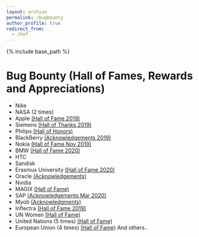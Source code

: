 ```yaml
---
layout: archive
permalink: /bugbounty
author_profile: true
redirect_from:
  - /hof
---
```


{% include base_path %}
# Bug Bounty (Hall of Fames, Rewards and Appreciations)

* Nike
* NASA (2 times)
* Apple <a href="https://support.apple.com/en-us/HT201536">(Hall of Fame 2019)</a>
* Siemens <a href="https://new.siemens.com/global/en/products/services/cert/hall-of-thanks.html">(Hall of Thanks 2019)</a>
* Philips <a href="https://www.philips.com/a-w/security/coordinated-vulnerability-disclosure/hall-of-honors.html">(Hall of Honors)</a>
* BlackBerry <a href="https://www.blackberry.com/ca/en/services/blackberry-incident-response-team#collaborations">(Acknowledgements 2019)</a>
* Nokia <a href="https://www.nokia.com/responsible-disclosure/">(Hall of Fame Nov 2019)</a>
* BMW <a href="https://www.bmwgroup.com/en/general/Security.html">(Hall of Fame 2020)</a>
* HTC
* Sandisk
* Erasmus University <a href="https://www.eur.nl/en/campus/security-safety/information-security/hall-fame">(Hall of Fame 2020)</a>
* Oracle <a href="https://www.oracle.com/security-alerts/cpujan2020.html">(Acknowledgements)</a>
* Nvidia
* MAGIX <a href="http://research.magix.com">(Hall of Fame)</a>
* SAP <a href="https://wiki.scn.sap.com/wiki/display/PSR/Acknowledgments+to+Security+Researchers">(Acknowledgements Mar 2020)</a>
* Myob <a href="https://www.myob.com/au/about/security/report-security-vulnerability">(Acknowledgments)</a>
* Inflectra <a href="https://www.inflectra.com/company/responsible-disclosure.aspx">(Hall of Fame 2019)</a>
* UN Women <a href="https://www.unwomen.org/en/about-the-website/information-security/reporting-a-cyber-security-issue#Hall-of-fame">(Hall of Fame)</a>
* United Nations (5 times) <a href="https://unite.un.org/content/hall-fame">(Hall of Fame)</a>
* European Union (4 times) <a href="https://cert.europa.eu/cert/newsletter/en/latest_HallOfFame_.html">(Hall of Fame)</a> And others.. 
